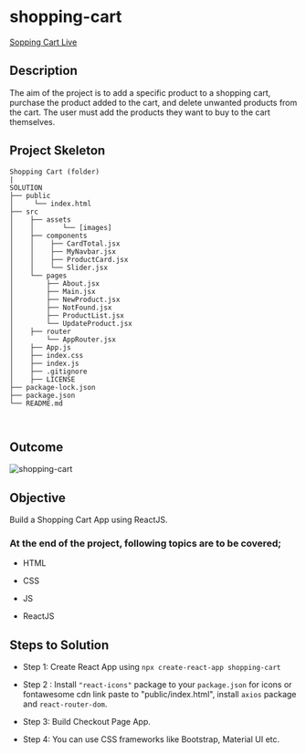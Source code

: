 # shopping-cart

 [Sopping Cart Live](https://shopyfi.vercel.app/)

## Description

The aim of the project is to add a specific product to a shopping cart, purchase the product added to the cart, and delete unwanted products from the cart. The user must add the products they want to buy to the cart themselves.

## Project Skeleton

```
Shopping Cart (folder)
|
SOLUTION
├── public
│     └── index.html
├── src
│    ├── assets
│    │       └── [images]
│    ├── components
│    │    ├── CardTotal.jsx
│    │    ├── MyNavbar.jsx
│    │    ├── ProductCard.jsx
│    │    └── Slider.jsx
│    └── pages
│        ├── About.jsx
│        ├── Main.jsx
│        ├── NewProduct.jsx
│        ├── NotFound.jsx
│        ├── ProductList.jsx
│        └── UpdateProduct.jsx
│    ├── router 
│        └── AppRouter.jsx
│    ├── App.js
│    ├── index.css
│    ├── index.js
│    ├── .gitignore
│    ├── LICENSE
├── package-lock.json
├── package.json
└── README.md



```

## Outcome

![shopping-cart](https://github.com/karamanburak/Shopping-Cart-React/assets/150926922/5bedbc39-7c0a-425a-8c76-ff6cf69fd846)


## Objective

Build a Shopping Cart App using ReactJS.

### At the end of the project, following topics are to be covered;

- HTML

- CSS

- JS

- ReactJS


## Steps to Solution

- Step 1: Create React App using `npx create-react-app shopping-cart`

- Step 2 : Install `"react-icons"` package to your `package.json` for icons or fontawesome cdn link paste to "public/index.html", install `axios` package and `react-router-dom`.

- Step 3: Build Checkout Page App.

- Step 4: You can use CSS frameworks like Bootstrap, Material UI etc.





